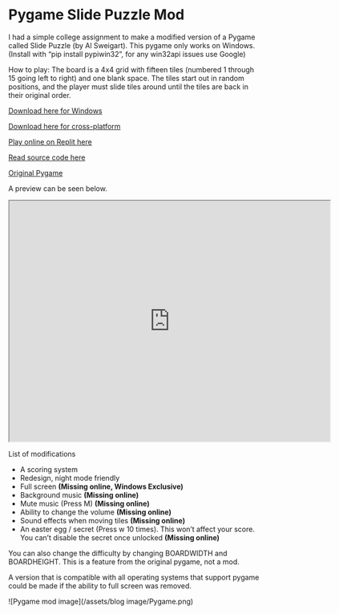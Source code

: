 
# Pygame Slide Puzzle Mod

I had a simple college assignment to make a modified version of a Pygame called Slide Puzzle (by Al Sweigart). This pygame only works on Windows. (Install with “pip install pypiwin32”, for any win32api issues use Google)

How to play: The board is a 4x4 grid with fifteen tiles (numbered 1 through 15 going left to right) and one blank space. The tiles start out in random positions, and the player must slide tiles around until the tiles are back in their original order.

[Download here for Windows](https://github.com/SimonXTea/SimonXTea.github.io/raw/main/projects/Pygame/Pygame%20Slide%20Puzzle%20Mod/Pygame%20mod.zip)

[Download here for cross-platform](https://github.com/SimonXTea/SimonXTea.github.io/raw/main/projects/Pygame/Pygame%20Slide%20Puzzle%20Mod/Pygame%20mod%20X.zip)

[Play online on Replit here](https://replit.com/@SimonXTea/Slide-Puzzle-Mod#main.py)

[Read source code here](https://github.com/SimonXTea/SimonXTea.github.io/tree/main/projects/Pygame/Pygame%20Slide%20Puzzle%20Mod)

[Original Pygame](https://inventwithpython.com/pygame/chapter4.html)

A preview can be seen below.

<iframe src="https://drive.google.com/file/d/1MJEldTm2xyzx0Oau5guS252dJk2PK_4L/preview" width="640" height="480" allow="autoplay"></iframe>

List of modifications
- A scoring system
- Redesign, night mode friendly
- Full screen **(Missing online, Windows Exclusive)**
- Background music **(Missing online)**
- Mute music (Press M) **(Missing online)**
- Ability to change the volume **(Missing online)**
- Sound effects when moving tiles **(Missing online)**
- An easter egg / secret (Press w 10 times). This won’t affect your score. You can’t disable the secret once unlocked **(Missing online)**

You can also change the difficulty by changing BOARDWIDTH and BOARDHEIGHT. This is a feature from the original pygame, not a mod.

A version that is compatible with all operating systems that support pygame could be made if the ability to full screen was removed. 

![Pygame mod image](/assets/blog image/Pygame.png)

